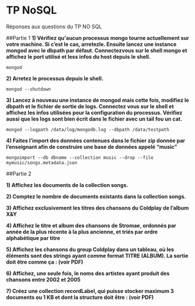 # TP NoSQL
Réponses aux questions du TP NO SQL

##Partie 1
**1) Vérifiez qu'aucun processus mongo tourne actuellement sur votre machine. Si c’est
le cas, arretez­le. Ensuite lancez une instance mongod avec le dbpath par défaut.
Connectez­vous sur le shell mongo et affichez le port utilisé et less infos du host
depuis le shell.**

```
mongod
```

**2) Arretez le processus depuis le shell.**

```
mongod --shutdown
```

**3) Lancez à nouveau une instance de mongod mais cette fois, modifiez le dbpath et le
fichier de sortie de logs. Connectez vous sur le shell et affichez les infos utilisées
pour la configuration du processus. Vérifiez aussi que les logs sont bien écrit dans le
fichier avec un tail ­f​ou un cat.​**

```
mongod --logpath /data/log/mongodb.log --dbpath /data/testpath
```

**4) Faites l’import des données contenues dans le fichier zip donnée par l’enseignant
afin de construire une base de données appelé “music”​**

```
mongoimport --db dbname --collection music --drop --file mymusic/songs.metadata.json
```

##Partie 2

**1) Affichez les documents de la collection songs.**

**2) Comptez le nombre de documents existants dans la collection songs.**

**3) Affichez exclusivement les titres des chansons du Coldplay de l’album X&Y**

**4) Affichez le titre et album des chansons de Stromae, ordonnés par année de la plus
récente à la plus ancienne, et triés par ordre alphabétique par titre**

**5) Affichez les chansons du group Coldplay dans un tableau, où les éléments sont des
strings ayant comme format TITRE (ALBUM). La sortie doit être comme ça : (voir PDF)**

**6) Affichez, une seule fois, le noms des artistes ayant produit des chansons entre 2002
et 2005**

**7) Créez une collection recordLabel, qui puisse stocker maximum 3 documents ou 1 KB
et dont la structure doit être : (voir PDF)**
